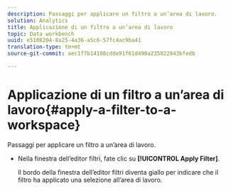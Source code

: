```yaml
---
description: Passaggi per applicare un filtro a un’area di lavoro.
solution: Analytics
title: Applicazione di un filtro a un’area di lavoro
topic: Data workbench
uuid: e5108204-8a25-4a36-a5c6-57fc4ac9ba41
translation-type: tm+mt
source-git-commit: aec1f7b14198cdde91f61d490a235022943bfedb

---
```



# Applicazione di un filtro a un’area di lavoro{#apply-a-filter-to-a-workspace}

Passaggi per applicare un filtro a un’area di lavoro.

* Nella finestra dell’editor filtri, fate clic su **[!UICONTROL Apply Filter]**.

   Il bordo della finestra dell’editor filtri diventa giallo per indicare che il filtro ha applicato una selezione all’area di lavoro.

